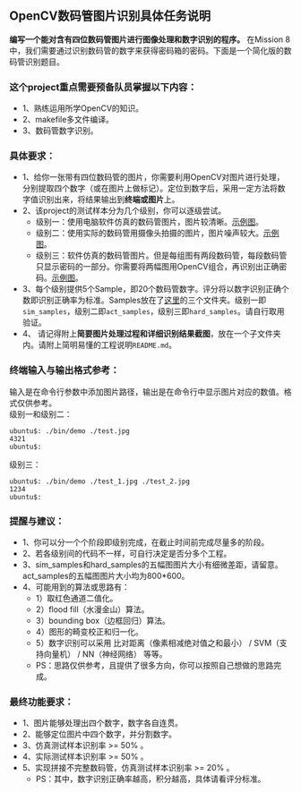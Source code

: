 ## OpenCV数码管图片识别具体任务说明
**编写一个能对含有四位数码管图片进行图像处理和数字识别的程序。**
在Mission 8中，我们需要通过识别数码管的数字来获得密码箱的密码。下面是一个简化版的数码管识别题目。

### 这个project重点需要预备队员掌握以下内容：
- 1、熟练运用所学OpenCV的知识。
- 2、makefile多文件编译。
- 3、数码管数字识别。

### 具体要求： 

- 1、给你一张带有四位数码管的图片，你需要利用OpenCV对图片进行处理，分别提取四个数字（或在图片上做标记）。定位到数字后，采用一定方法将数字值识别出来，将结果输出到**终端或图片**上。
- 2、该project的测试样本分为几个级别，你可以逐级尝试。
    - 级别一：使用电脑软件仿真的数码管图片，图片较清晰。[示例图](https://github.com/SYSU-AERO-SWIFT/tutorial_2018/blob/master/examples_and_samples/week3_example1.jpg)。
    - 级别二：使用实际的数码管用摄像头拍摄的图片，图片噪声较大。[示例图](https://github.com/SYSU-AERO-SWIFT/tutorial_2018/blob/master/examples_and_samples/week3_example2.jpg)。
    - 级别三：软件仿真的数码管图片。但是每组图有两段数码管，每段数码管只显示密码的一部分。你需要将两幅图用OpenCV组合，再识别出正确密码。[示例图](https://github.com/SYSU-AERO-SWIFT/tutorial_2018/blob/master/examples_and_samples/week3_example3.jpg)。
- 3、每个级别提供5个Sample，即20个数码管数字。评分将以数字识别正确个数即识别正确率为标准。Samples放在了[这里](https://github.com/SYSU-AERO-SWIFT/tutorial_2018/blob/master/examples_and_samples)的三个文件夹。级别一即`sim_samples`，级别二即`act_samples`，级别三即`hard_samples`。请自行取用验证。
- 4、 请记得附上**简要图片处理过程和详细识别结果截图**，放在一个子文件夹内。请附上简明易懂的工程说明`README.md`。

### 终端输入与输出格式参考：
输入是在命令行参数中添加图片路径，输出是在命令行中显示图片对应的数值。格式仅供参考。  
级别一和级别二：
```
ubuntu$: ./bin/demo ./test.jpg
4321
ubuntu$:
```
级别三：
```
ubuntu$: ./bin/demo ./test_1.jpg ./test_2.jpg
1234
ubuntu$: 
```

### 提醒与建议：

- 1、你可以分一个个阶段即级别完成，在截止时间前完成尽量多的阶段。
- 2、若各级别间的代码不一样，可自行决定是否分多个工程。
- 3、sim_samples和hard_samples的五幅图图片大小有细微差距，请留意。act_samples的五幅图图片大小均为800*600。
- 4、可能用到的算法或思路有：  
    - 1）取红色通道二值化。  
    - 2）flood fill（水漫金山）算法。  
    - 3）bounding box（边框回归）算法。  
    - 4）图形的畸变校正和归一化。  
    - 5）数字识别可以采用 比对距离（像素相减绝对值之和最小） / SVM（支持向量机） / NN（神经网络） 等等。  
    - PS：思路仅供参考，且提供了很多方向，你可以按照自己想做的思路完成。  


### 最终功能要求：

- 1、图片能够处理出四个数字，数字各自连贯。
- 2、能够定位图片中四个数字，并分割数字。
- 3、仿真测试样本识别率 >= 50% 。
- 4、实际测试样本识别率 >= 50% 。
- 5、实现拼接不完整数码管，仿真测试样本识别率 >= 20% 。  
   - PS：其中，数字识别正确率越高，积分越高，具体请看评分标准。

